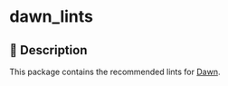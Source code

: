 # dawn_lints

## 📖 Description

This package contains the recommended lints for [Dawn](https://github.com/Hawmex/dawn).
